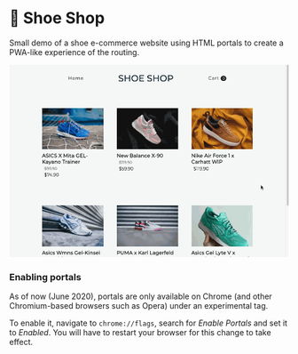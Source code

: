 # 👟 Shoe Shop

Small demo of a shoe e-commerce website using HTML portals to create a PWA-like experience of the routing.

![Preview of the Shoe Shop application](preview.gif)

### Enabling portals

As of now (June 2020), portals are only available on Chrome (and other Chromium-based browsers such as Opera) under an experimental tag.

To enable it, navigate to `chrome://flags`, search for _Enable Portals_ and set it to _Enabled_. You will have to restart your browser for this change to take effect.
